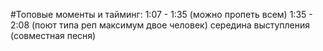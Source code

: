 #Топовые моменты и тайминг: 1:07 - 1:35 (можно пропеть всем)  1:35  - 2:08 (поют типа реп максимум двое человек)
середина выступления (совместная песня)
